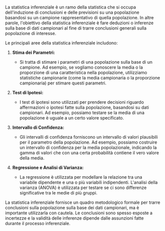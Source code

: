 La statistica inferenziale è un ramo della statistica che si occupa dell'induzione di conclusioni e delle previsioni su una popolazione basandosi su un campione rappresentativo di quella popolazione. In altre parole, l'obiettivo della statistica inferenziale è fare deduzioni o inferenze sulla base di dati campionari al fine di trarre conclusioni generali sulla popolazione di interesse.

Le principali aree della statistica inferenziale includono:

1. **Stima dei Parametri:**
   - Si tratta di stimare i parametri di una popolazione sulla base di un campione. Ad esempio, se vogliamo conoscere la media o la proporzione di una caratteristica nella popolazione, utilizziamo statistiche campionarie (come la media campionaria o la proporzione campionaria) per stimare questi parametri.

2. **Test di Ipotesi:**
   - I test di ipotesi sono utilizzati per prendere decisioni riguardo affermazioni o ipotesi fatte sulla popolazione, basandosi su dati campionari. Ad esempio, possiamo testare se la media di una popolazione è uguale a un certo valore specificato.

3. **Intervallo di Confidenza:**
   - Gli intervalli di confidenza forniscono un intervallo di valori plausibili per il parametro della popolazione. Ad esempio, possiamo costruire un intervallo di confidenza per la media popolazionale, indicando la gamma di valori che con una certa probabilità contiene il vero valore della media.

4. **Regressione e Analisi di Varianza:**
   - La regressione è utilizzata per modellare la relazione tra una variabile dipendente e una o più variabili indipendenti. L'analisi della varianza (ANOVA) è utilizzata per testare se ci sono differenze significative tra le medie di più gruppi.

La statistica inferenziale fornisce un quadro metodologico formale per trarre conclusioni sulla popolazione sulla base dei dati campionari, ma è importante utilizzarla con cautela. Le conclusioni sono spesso esposte a incertezze e la validità delle inferenze dipende dalle assunzioni fatte durante il processo inferenziale.